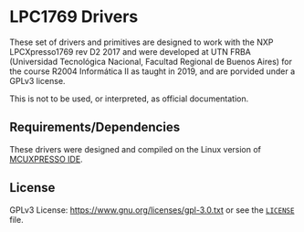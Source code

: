 # LPC1769 Drivers

These set of drivers and primitives are designed to work with the NXP LPCXpresso1769 rev D2 2017 and were developed at UTN FRBA (Universidad Tecnológica Nacional, Facultad Regional de Buenos Aires) for the course R2004 Informática II as taught in 2019, and are porvided under a GPLv3 license.

This is not to be used, or interpreted, as official documentation.

## Requirements/Dependencies

These drivers were designed and compiled on the Linux version of [MCUXPRESSO IDE](https://www.nxp.com/design/software/development-software/mcuxpresso-software-and-tools/mcuxpresso-integrated-development-environment-ide:MCUXpresso-IDE).

## License

GPLv3 License: https://www.gnu.org/licenses/gpl-3.0.txt or see the 
[`LICENSE`](https://github.com/rnsavinelli/lpc1769-drivers/blob/master/LICENSE) file.

